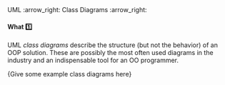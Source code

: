 <div id="path">UML :arrow_right: Class Diagrams :arrow_right:</div>

<div id="title">

#### What :one:

</div>

<div id="body">

UML _class diagrams_ describe the structure (but not the behavior) of an OOP solution. These are possibly the most often used diagrams in the industry and an indispensable tool for an OO programmer.

{Give some example class diagrams here}

</div>

<div id="extras">
</div>

</div>
